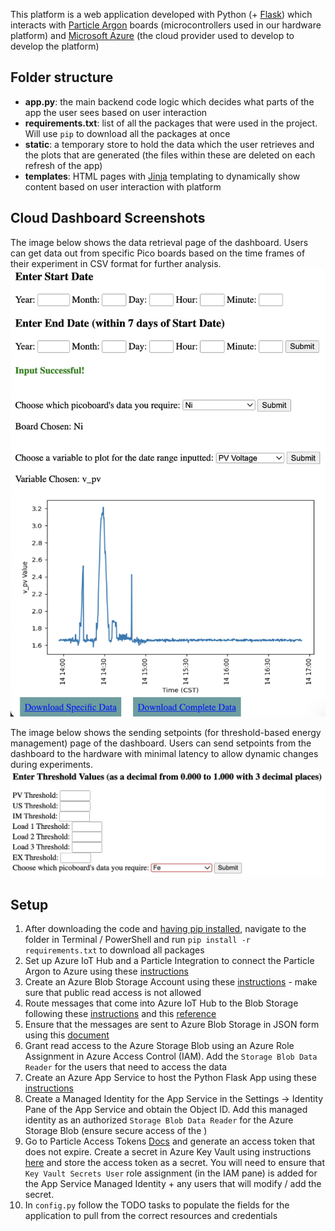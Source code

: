 This platform is a web application developed with Python (+ [Flask](https://flask.palletsprojects.com/en/3.0.x/)) which interacts with [Particle Argon](https://docs.particle.io/argon/) boards (microcontrollers used in our hardware platform) and [Microsoft Azure](https://azure.microsoft.com/en-us) (the cloud provider used to develop to develop the platform)

## Folder structure
- **app.py**: the main backend code logic which decides what parts of the app the user sees based on user interaction
- **requirements.txt**: list of all the packages that were used in the project. Will use `pip` to download all the packages at once
- **static**: a temporary store to hold the data which the user retrieves and the plots that are generated (the files within these are deleted on each refresh of the app)
- **templates**: HTML pages with [Jinja](https://jinja.palletsprojects.com/en/3.1.x/) templating to dynamically show content based on user interaction with platform

## Cloud Dashboard Screenshots
The image below shows the data retrieval page of the dashboard. Users can get data out from specific Pico boards based on the time frames of their experiment in CSV format for further analysis.
![Data Retrieval Page](data-retrieval-page.png)

The image below shows the sending setpoints (for threshold-based energy management) page of the dashboard. Users can send setpoints from the dashboard to the hardware with minimal latency to allow dynamic changes during experiments.
![Thresholds Page](thresholds-page.png)

## Setup
1. After downloading the code and [having pip installed](https://pypi.org/project/pip/), navigate to the folder in Terminal / PowerShell and run `pip install -r requirements.txt` to download all packages
2. Set up Azure IoT Hub and a Particle Integration to connect the Particle Argon to Azure using these [instructions](https://docs.particle.io/community/photon-maker-kit-workshop/ch3/)
3. Create an Azure Blob Storage Account using these [instructions](https://learn.microsoft.com/en-us/azure/storage/common/storage-account-create?toc=%2Fazure%2Fstorage%2Fblobs%2Ftoc.json&bc=%2Fazure%2Fstorage%2Fblobs%2Fbreadcrumb%2Ftoc.json&tabs=azure-portal) - make sure that public read access is not allowed
4. Route messages that come into Azure IoT Hub to the Blob Storage following these [instructions](https://azure.microsoft.com/en-us/blog/route-iot-device-messages-to-azure-storage-with-azure-iot-hub/) and this [reference](https://learn.microsoft.com/en-us/azure/iot-hub/tutorial-routing?tabs=portal)
5. Ensure that the messages are sent to Azure Blob Storage in JSON form using this [document](https://learn.microsoft.com/en-us/azure/iot-hub/tutorial-routing?tabs=portal#route-to-a-storage-account)
6. Grant read access to the Azure Storage Blob using an Azure Role Assignment in Azure Access Control (IAM). Add the `Storage Blob Data Reader` for the users that need to access the data
7. Create an Azure App Service to host the Python Flask App using these [instructions](https://learn.microsoft.com/en-us/azure/app-service/quickstart-python?tabs=flask%2Cwindows%2Cazure-cli%2Cazure-cli-deploy%2Cdeploy-instructions-azportal%2Cterminal-bash%2Cdeploy-instructions-zip-azcli)
8. Create a Managed Identity for the App Service in the Settings -> Identity Pane of the App Service and obtain the Object ID. Add this managed identity as an authorized `Storage Blob Data Reader` for the Azure Storage Blob (ensure secure access of the )
9. Go to Particle Access Tokens [Docs](https://docs.particle.io/reference/cloud-apis/access-tokens/) and generate an access token that does not expire. Create a secret in Azure Key Vault using instructions [here](https://learn.microsoft.com/en-us/azure/key-vault/secrets/quick-create-portal) and store the access token as a secret. You will need to ensure that `Key Vault Secrets User` role assignment (in the IAM pane) is added for the App Service Managed Identity + any users that will modify / add the secret.
10. In `config.py` follow the TODO tasks to populate the fields for the application to pull from the correct resources and credentials
